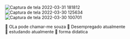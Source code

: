 ![Captura de tela 2022-03-31 181812](https://user-images.githubusercontent.com/81639067/161606499-53130a1a-6682-46dc-a2e5-080c5d29444b.png)
![Captura de tela 2022-03-30 125634](https://user-images.githubusercontent.com/81639067/161606529-8cff4122-43ee-4336-93e6-820830c66f5a.png)
![Captura de tela 2022-03-30 100701](https://user-images.githubusercontent.com/81639067/161606551-b4786baa-26d7-4dd7-bed1-b846d1f5a010.png)

 👋 OLa pode chamar-me souza
 🔭 Desempregado atualmente   
 🌱 estudando atualmente
 💪 forma didatica
 
 

  
 
     
